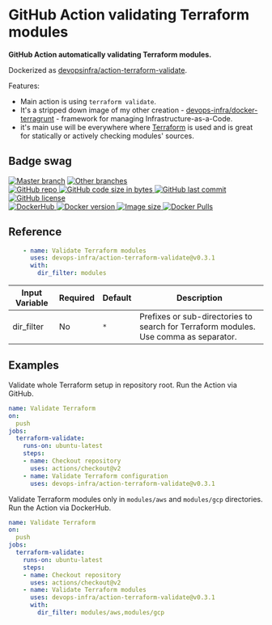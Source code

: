 # GitHub Action validating Terraform modules

**GitHub Action automatically validating Terraform modules.**

Dockerized as [devopsinfra/action-terraform-validate](https://hub.docker.com/repository/docker/devopsinfra/action-terraform-validate).

Features:
* Main action is using `terraform validate`.
* It's a stripped down image of my other creation - [devops-infra/docker-terragrunt](https://github.com/devops-infra/docker-terragrunt) - framework for managing Infrastructure-as-a-Code.
* it's main use will be everywhere where [Terraform](https://github.com/hashicorp/terraform) is used and is great for statically or actively checking modules' sources.


## Badge swag
[![Master branch](https://github.com/devops-infra/action-terraform-validate/workflows/Master%20branch/badge.svg)](https://github.com/devops-infra/action-terraform-validate/actions?query=workflow%3A%22Master+branch%22)
[![Other branches](https://github.com/devops-infra/action-terraform-validate/workflows/Other%20branches/badge.svg)](https://github.com/devops-infra/action-terraform-validate/actions?query=workflow%3A%22Other+branches%22)
<br>
[
![GitHub repo](https://img.shields.io/badge/GitHub-devops--infra%2Faction--terraform--validate-blueviolet.svg?style=plastic&logo=github)
![GitHub code size in bytes](https://img.shields.io/github/languages/code-size/devops-infra/action-terraform-validate?color=blueviolet&label=Code%20size&style=plastic&logo=github)
![GitHub last commit](https://img.shields.io/github/last-commit/devops-infra/action-terraform-validate?color=blueviolet&logo=github&style=plastic&label=Last%20commit)
![GitHub license](https://img.shields.io/github/license/devops-infra/action-terraform-validate?color=blueviolet&logo=github&style=plastic&label=License)
](https://github.com/devops-infra/action-terraform-validate "shields.io")
<br>
[
![DockerHub](https://img.shields.io/badge/DockerHub-devopsinfra%2Faction--terraform--validate-blue.svg?style=plastic&logo=docker)
![Docker version](https://img.shields.io/docker/v/devopsinfra/action-terraform-validate?color=blue&label=Version&logo=docker&style=plastic)
![Image size](https://img.shields.io/docker/image-size/devopsinfra/action-terraform-validate/latest?label=Image%20size&style=plastic&logo=docker)
![Docker Pulls](https://img.shields.io/docker/pulls/devopsinfra/action-terraform-validate?color=blue&label=Pulls&logo=docker&style=plastic)
](https://hub.docker.com/r/devopsinfra/action-terraform-validate "shields.io")


## Reference

```yaml
    - name: Validate Terraform modules
      uses: devops-infra/action-terraform-validate@v0.3.1
      with:
        dir_filter: modules
```

| Input Variable | Required | Default | Description                                                                          |
| -------------- | -------- | ------- | ------------------------------------------------------------------------------------ |
| dir_filter     | No       | `*`     | Prefixes or sub-directories to search for Terraform modules. Use comma as separator. |

## Examples

Validate whole Terraform setup in repository root. Run the Action via GitHub.
```yaml
name: Validate Terraform
on:
  push
jobs:
  terraform-validate:
    runs-on: ubuntu-latest
    steps:
    - name: Checkout repository
      uses: actions/checkout@v2
    - name: Validate Terraform configuration
      uses: devops-infra/action-terraform-validate@v0.3.1
```

Validate Terraform modules only in `modules/aws` and `modules/gcp` directories. Run the Action via DockerHub.
```yaml
name: Validate Terraform
on:
  push
jobs:
  terraform-validate:
    runs-on: ubuntu-latest
    steps:
    - name: Checkout repository
      uses: actions/checkout@v2
    - name: Validate Terraform modules
      uses: devops-infra/action-terraform-validate@v0.3.1
      with:
        dir_filter: modules/aws,modules/gcp
```

